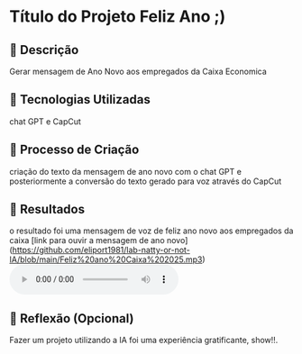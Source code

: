 # Título do Projeto Feliz Ano  ;)

## 📒 Descrição
Gerar mensagem de Ano Novo aos empregados da Caixa Economica

## 🤖 Tecnologias Utilizadas
chat GPT e CapCut 

## 🧐 Processo de Criação
criação do texto da mensagem de ano novo com o chat GPT e posteriormente a conversão do texto gerado para voz através do CapCut

## 🚀 Resultados
o resultado foi uma mensagem de voz de feliz ano novo aos empregados da caixa
[link para ouvir a mensagem de ano novo] (https://github.com/eliport1981/lab-natty-or-not-IA/blob/main/Feliz%20ano%20Caixa%202025.mp3)
<audio controls>
    <source src="[feliz_ano_caixa_2025.mp3](https://github.com/eliport1981/lab-natty-or-not-IA/blob/main/Feliz%20ano%20Caixa%202025.mp3)" type="audio/mp3">
</audio>

## 💭 Reflexão (Opcional)
Fazer um projeto utilizando a IA foi uma experiência gratificante, show!!.
